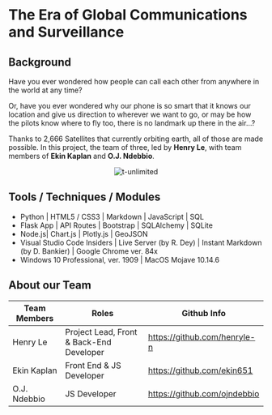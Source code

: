 # The Era of Global Communications and Surveillance

## Background
Have you ever wondered how people can call each other from anywhere in the world at any time?  

Or, have you ever wondered why our phone is so smart that it knows our location and give us direction to wherever we want to go, or may be how the pilots know where to fly too, there is no landmark up there in the air...?

Thanks to 2,666 Satellites that currently orbiting earth, all of those are made possible. In this project, the team of three, led by **Henry Le**, with team members of **Ekin Kaplan** and **O.J. Ndebbio**.  

<div align="center">
<img src="/static/assets/img/readme/readme.gif" alt="t-unlimited">
</div>

## Tools / Techniques / Modules
* Python |  HTML5 / CSS3 | Markdown | JavaScript | SQL
* Flask App | API Routes | Bootstrap | SQLAlchemy | SQLite
* Node.js| Chart.js | Plotly.js | GeoJSON
* Visual Studio Code Insiders | Live Server (by R. Dey) | Instant Markdown (by D. Bankier) | Google Chrome ver. 84x
* Windows 10 Professional, ver. 1909 | MacOS Mojave 10.14.6

## About our Team
Team Members | Roles | Github Info
------------ | ----------- | -------------
Henry Le |  Project Lead, Front & Back-End Developer | https://github.com/henryle-n
Ekin Kaplan | Front End & JS Developer | https://github.com/ekin651
O.J. Ndebbio | JS Developer | https://github.com/ojndebbio


